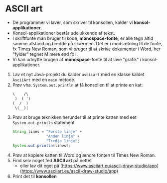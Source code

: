 # ASCII art
- De programmer vi laver, som skriver til konsollen, kalder vi **konsol-applikationer**. 
- Konsol-applikationer består udelukkende af tekst.
- I skriftfonte man bruger til kode, **monospace-fonte**, er alle tegn altid samme afstand og bredde på skærmen. Det er i modsætning til de fonte, fx Times New Roman, som vi bruger til at skrive dokumenter i Word, her "fylder" tegnet M mere end fx l.
- Vi kan udnytte brugen af **monospace**-fonte til at lave "grafik" i konsol-applikationer.

1. Lav et nyt Java-projekt du kalder `asciiart` med en klasse kaldet `AsciiArt` med en `main` metode.
2. Prøv vha. `System.out.println` at få konsollen til at printe en kat:
    ```txt
    \    /\
     )  ( ')
    (  /  )
     \(__)|
    ```
3. Prøv at bruge teknikken herunder til at printe katten med eet `System.out.println` statement
    ```java
    String lines = "Første linje" +
                   "Anden linje" +
                   "Tredje linje";
    System.out.println(lines);
5. Prøv at kopiere katten til Word og ændre fonten til Times New Roman.
4. Find selv noget fed **ASCII art** på nettet
    - eller lav dit eget på [https://www.asciiart.eu/ascii-draw-studio/app](https://www.asciiart.eu/ascii-draw-studio/app)
5. Print det til **konsollen**
